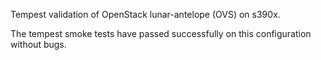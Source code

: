 Tempest validation of OpenStack lunar-antelope (OVS) on s390x.

The tempest smoke tests have passed successfully on this configuration without bugs.
